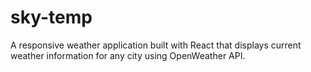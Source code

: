 # sky-temp
 A responsive weather application built with React that displays current weather information for any city using OpenWeather API.
